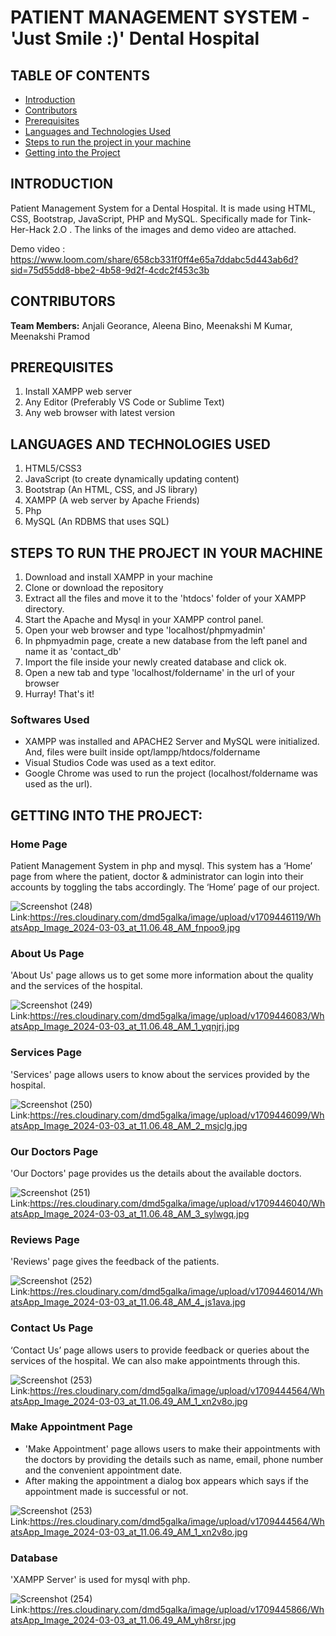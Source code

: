 # PATIENT MANAGEMENT SYSTEM - 'Just Smile :)' Dental Hospital

## TABLE OF CONTENTS
- [Introduction](#introduction)
- [Contributors](#contributors)
- [Prerequisites](#prerequisites)
- [Languages and Technologies Used](#languages-and-technologies-used)
- [Steps to run the project in your machine](#steps-to-run-the-project-in-your-machine)
- [Getting into the Project](#getting-into-the-project)

## INTRODUCTION
Patient Management System for a Dental Hospital. It is made using HTML, CSS, Bootstrap, JavaScript, PHP and MySQL.
Specifically made for Tink-Her-Hack 2.O .
The links of the images and demo video are attached.

Demo video : https://www.loom.com/share/658cb331f0ff4e65a7ddabc5d443ab6d?sid=75d55dd8-bbe2-4b58-9d2f-4cdc2f453c3b

## CONTRIBUTORS
**Team Members:** Anjali Georance, Aleena Bino, Meenakshi M Kumar, Meenakshi Pramod

## PREREQUISITES
1. Install XAMPP web server
2. Any Editor (Preferably VS Code or Sublime Text)
3. Any web browser with latest version

## LANGUAGES AND TECHNOLOGIES USED
1. HTML5/CSS3
2. JavaScript (to create dynamically updating content)
3. Bootstrap (An HTML, CSS, and JS library)
4. XAMPP (A web server by Apache Friends)
5. Php
6. MySQL (An RDBMS that uses SQL)

## STEPS TO RUN THE PROJECT IN YOUR MACHINE
1. Download and install XAMPP in your machine
2. Clone or download the repository
3. Extract all the files and move it to the 'htdocs' folder of your XAMPP directory.
4. Start the Apache and Mysql in your XAMPP control panel.
5. Open your web browser and type 'localhost/phpmyadmin'
6. In phpmyadmin page, create a new database from the left panel and name it as 'contact_db'
7. Import the file inside your newly created database and click ok.
8. Open a new tab and type 'localhost/foldername' in the url of your browser
9. Hurray! That's it!

### Softwares Used
  - XAMPP was installed and APACHE2 Server and MySQL were initialized. And, files were built inside opt/lampp/htdocs/foldername
  - Visual Studios Code was used as a text editor.
  - Google Chrome was used to run the project (localhost/foldername was used as the url).

## GETTING INTO THE PROJECT:

### Home Page
Patient Management System in php and mysql. This system has a ‘Home’ page from where the patient, doctor & administrator can login into their accounts by toggling the tabs accordingly. The ‘Home’ page of our project.

![Screenshot (248)](https://github.com/aleena24bino/tinkerhack/assets/118409571/8cd6e27e-21d8-4a09-bef7-1e4858aff328)
Link:https://res.cloudinary.com/dmd5galka/image/upload/v1709446119/WhatsApp_Image_2024-03-03_at_11.06.48_AM_fnpoo9.jpg

### About Us Page
'About Us' page allows us to get some more information about the quality and the services of the hospital.

![Screenshot (249)](https://github.com/aleena24bino/tinkerhack/assets/118409571/cf49ef03-c5ad-4660-8e5f-9f1c256a46cc)
Link:https://res.cloudinary.com/dmd5galka/image/upload/v1709446083/WhatsApp_Image_2024-03-03_at_11.06.48_AM_1_yqnjrj.jpg

### Services Page
'Services' page allows users to know about the services provided by the hospital.

![Screenshot (250)](https://github.com/aleena24bino/tinkerhack/assets/118409571/a284edd3-f75e-473e-a75d-3eb08b8876c7)
Link:https://res.cloudinary.com/dmd5galka/image/upload/v1709446099/WhatsApp_Image_2024-03-03_at_11.06.48_AM_2_msjclg.jpg

### Our Doctors Page
'Our Doctors' page provides us the details about the available doctors.

![Screenshot (251)](https://github.com/aleena24bino/tinkerhack/assets/118409571/3dbc6cc8-b724-4289-ac91-1afeaa12b9f3)
Link:https://res.cloudinary.com/dmd5galka/image/upload/v1709446040/WhatsApp_Image_2024-03-03_at_11.06.48_AM_3_sylwgq.jpg

### Reviews Page 
'Reviews' page gives the feedback of the patients.

![Screenshot (252)](https://github.com/aleena24bino/tinkerhack/assets/118409571/8f08b659-c869-4cea-8979-516c12bd93e2)
Link:https://res.cloudinary.com/dmd5galka/image/upload/v1709446014/WhatsApp_Image_2024-03-03_at_11.06.48_AM_4_js1ava.jpg

### Contact Us Page
‘Contact Us’ page allows users to provide feedback or queries about the services of the hospital. We can also make appointments through this.

![Screenshot (253)](https://github.com/aleena24bino/tinkerhack/assets/118409571/a1e1b96c-1a6e-4311-ae55-75c4f48d6105)
Link:https://res.cloudinary.com/dmd5galka/image/upload/v1709444564/WhatsApp_Image_2024-03-03_at_11.06.49_AM_1_xn2v8o.jpg

### Make Appointment Page
- 'Make Appointment' page allows users to make their appointments with the doctors by providing the details such as name, email, phone number and the convenient appointment date.
- After making the appointment a dialog box appears which says if the appointment made is successful or not.

 ![Screenshot (253)](https://github.com/aleena24bino/tinkerhack/assets/118409571/56214b48-ac95-4ac7-9557-ec6f89d5064d)
Link:https://res.cloudinary.com/dmd5galka/image/upload/v1709444564/WhatsApp_Image_2024-03-03_at_11.06.49_AM_1_xn2v8o.jpg

### Database
'XAMPP Server' is used for mysql with php.

![Screenshot (254)](https://github.com/aleena24bino/tinkerhack/assets/118409571/eac801d8-b49f-4f77-b12c-0336b6f9dca9)
Link:https://res.cloudinary.com/dmd5galka/image/upload/v1709445866/WhatsApp_Image_2024-03-03_at_11.06.49_AM_yh8rsr.jpg
